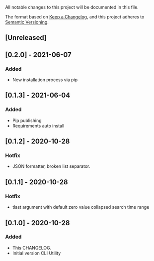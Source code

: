 
All notable changes to this project will be documented in this file.

The format based on [Keep a Changelog](https://keepachangelog.com/en/1.0.0/),
and this project adheres to [Semantic Versioning](https://semver.org/spec/v2.0.0.html).

## [Unreleased]

## [0.2.0] - 2021-06-07
### Added
- New installation process via pip

## [0.1.3] - 2021-06-04
### Added
- Pip publishing
- Requirements auto install

## [0.1.2] - 2020-10-28
### Hotfix
- JSON formatter, broken list separator.

## [0.1.1] - 2020-10-28
### Hotfix
- tlast argument with default zero value collapsed search time range

## [0.1.0] - 2020-10-28
### Added
- This CHANGELOG.
- Initial version CLI Utility

